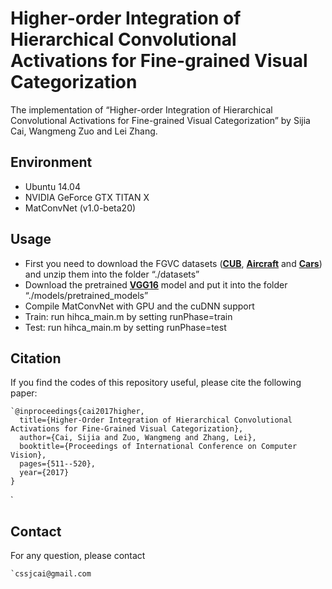 # Higher-order Integration of Hierarchical Convolutional Activations for Fine-grained Visual Categorization
The implementation of “Higher-order Integration of Hierarchical Convolutional Activations for Fine-grained Visual Categorization” by Sijia Cai, Wangmeng Zuo and Lei Zhang.

## Environment
- Ubuntu 14.04
- NVIDIA GeForce GTX TITAN X
- MatConvNet (v1.0-beta20)

## Usage
- First you need to download the FGVC datasets (**[CUB][1]**, **[Aircraft][2]** 
	and **[Cars][3]**) and unzip them into the folder “./datasets”
- Download the pretrained **[VGG16][4]** model and put it into the folder “./models/pretrained\_models”
- Compile MatConvNet with GPU and the cuDNN support
- Train: run hihca\_main.m by setting runPhase=train
- Test: run hihca\_main.m by setting runPhase=test

## Citation
If you find the codes of this repository useful, please cite the following paper:

```
`@inproceedings{cai2017higher,
  title={Higher-Order Integration of Hierarchical Convolutional Activations for Fine-Grained Visual Categorization},
  author={Cai, Sijia and Zuo, Wangmeng and Zhang, Lei},
  booktitle={Proceedings of International Conference on Computer Vision},
  pages={511--520},
  year={2017}
}
```
`
## Contact
For any question, please contact
```
`cssjcai@gmail.com
````

[1]:	http://www.vision.caltech.edu/visipedia/CUB-200-2011.html
[2]:	http://www.robots.ox.ac.uk/%5C~vgg/data/fgvc-aircraft/
[3]:	http://ai.stanford.edu/%5C~jkrause/cars/car%5C_dataset.html
[4]:	http://www.vlfeat.org/matconvnet/pretrained/

